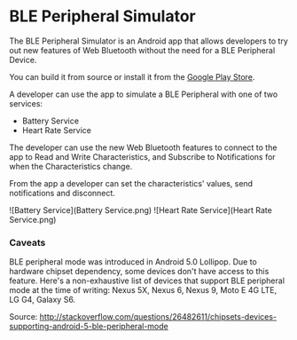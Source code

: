 # BLE Peripheral Simulator

The BLE Peripheral Simulator is an Android app that allows developers to try
out new features of Web Bluetooth without the need for a BLE Peripheral Device.

You can build it from source or install it from the [Google Play Store](https://play.google.com/store/apps/details?id=io.github.webbluetoothcg.bletestperipheral).

A developer can use the app to simulate a BLE Peripheral with one of two services:

* Battery Service
* Heart Rate Service

The developer can use the new Web Bluetooth features to connect to the app to Read and Write Characteristics, and Subscribe to Notifications for when the Characteristics change.

From the app a developer can set the characteristics' values, send notifications and disconnect.

![Battery Service](Battery Service.png) ![Heart Rate Service](Heart Rate Service.png)

### Caveats

BLE peripheral mode was introduced in Android 5.0 Lollipop. Due to hardware chipset dependency, some devices don't have access to this feature. Here's a non-exhaustive list of devices that support BLE peripheral mode at the time of writing: Nexus 5X, Nexus 6, Nexus 9, Moto E 4G LTE, LG G4, Galaxy S6.

Source: http://stackoverflow.com/questions/26482611/chipsets-devices-supporting-android-5-ble-peripheral-mode

